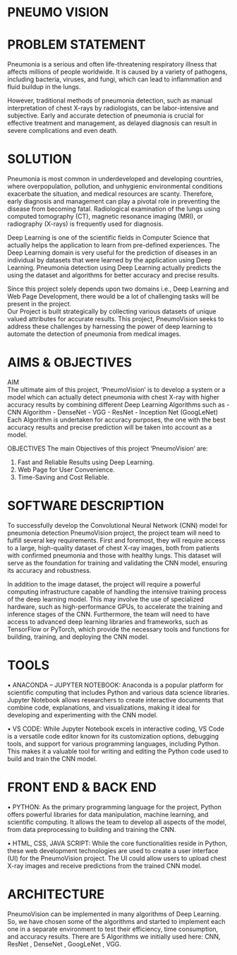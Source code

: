 # PNEUMO VISION

# PROBLEM STATEMENT 
Pneumonia is a serious and often life-threatening respiratory illness that affects millions of people 
worldwide. It is caused by a variety of pathogens, including bacteria, viruses, and fungi, which can 
lead to inflammation and fluid buildup in the lungs.

However, traditional methods of pneumonia 
detection, such as manual interpretation of chest X-rays by radiologists, can be labor-intensive and 
subjective. Early and accurate detection of pneumonia is crucial for effective treatment and 
management, as delayed diagnosis can result in severe complications and even death.  

# SOLUTION 
Pneumonia is most common in underdeveloped and developing countries, where overpopulation, 
pollution, and unhygienic environmental conditions exacerbate the situation, and medical 
resources are scanty. Therefore, early diagnosis and management can play a pivotal role in 
preventing the disease from becoming fatal. Radiological examination of the lungs using computed 
tomography (CT), magnetic resonance imaging (MRI), or radiography (X-rays) is frequently used 
for diagnosis. 

Deep Learning is one of the scientific fields in Computer Science that actually helps the application 
to learn from pre-defined experiences. The Deep Learning domain is very useful for the prediction 
of diseases in an individual by datasets that were learned by the application using Deep Learning. 
Pneumonia detection using Deep Learning actually predicts the using the dataset and algorithms 
for better accuracy and precise results. 

Since this project solely depends upon two domains i.e., Deep Learning and Web Page 
Development, there would be a lot of challenging tasks will be present in the project.  
Our Project is built strategically by collecting various datasets of unique valued attributes for 
accurate results. This project, PneumoVision seeks to address these challenges by harnessing the 
power of deep learning to automate the detection of pneumonia from medical images.  


# AIMS & OBJECTIVES 
 AIM  
The ultimate aim of this project, ‘PneumoVision’ is to develop a system or a model which can 
actually detect pneumonia with chest X-ray with higher accuracy results by combining different 
Deep Learning Algorithms such as  - CNN Algorithm  - DenseNet  - VGG - ResNet - Inception Net (GoogLeNet) 
Each Algorithm is undertaken for accuracy purposes, the one with the best accuracy results and 
precise prediction will be taken into account as a model. 
 
 OBJECTIVES 
 The main Objectives of this project ‘PneumoVision’ are: 
1. Fast and Reliable Results using Deep Learning. 
2. Web Page for User Convenience. 
3. Time-Saving and Cost Reliable.

# SOFTWARE DESCRIPTION
To successfully develop the Convolutional Neural Network (CNN) model for pneumonia detection 
PneumoVision project, the project team will need to fulfill several key requirements. First and 
foremost, they will require access to a large, high-quality dataset of chest X-ray images, both from 
patients with confirmed pneumonia and those with healthy lungs. This dataset will serve as the 
foundation for training and validating the CNN model, ensuring its accuracy and robustness. 

In addition to the image dataset, the project will require a powerful computing infrastructure 
capable of handling the intensive training process of the deep learning model. This may involve 
the use of specialized hardware, such as high-performance GPUs, to accelerate the training and 
inference stages of the CNN. Furthermore, the team will need to have access to advanced deep 
learning libraries and frameworks, such as TensorFlow or PyTorch, which provide the necessary 
tools and functions for building, training, and deploying the CNN model. 

# TOOLS 
• ANACONDA – JUPYTER NOTEBOOK: Anaconda is a popular platform for scientific 
computing that includes Python and various data science libraries. Jupyter Notebook allows 
researchers to create interactive documents that combine code, explanations, and visualizations, 
making it ideal for developing and experimenting with the CNN model. 

• VS CODE: While Jupyter Notebook excels in interactive coding, VS Code is a versatile code 
editor known for its customization options, debugging tools, and support for various programming 
languages, including Python. This makes it a valuable tool for writing and editing the Python code 
used to build and train the CNN model.   

# FRONT END & BACK END 
• PYTHON: As the primary programming language for the project, Python offers powerful 
libraries for data manipulation, machine learning, and scientific computing. It allows the team to 
develop all aspects of the model, from data preprocessing to building and training the CNN. 

• HTML, CSS, JAVA SCRIPT: While the core functionalities reside in Python, these web 
development technologies are used to create a user interface (UI) for the PneumoVision project. 
The UI could allow users to upload chest X-ray images and receive predictions from the trained 
CNN model. 

# ARCHITECTURE  
PneumoVision can be implemented in many algorithms of Deep Learning. So, we have chosen 
some of the algorithms and started to implement each one in a separate environment to test their 
efficiency, time consumption, and accuracy results. There are 5 Algorithms we initially used here: 
CNN, ResNet , DenseNet , GoogLeNet , VGG.

